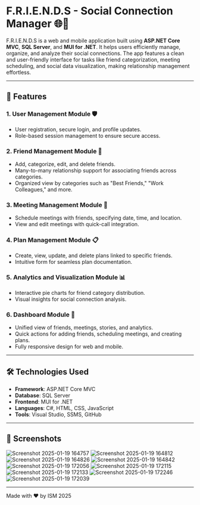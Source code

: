 # F.R.I.E.N.D.S - Social Connection Manager 🌐🤝



F.R.I.E.N.D.S is a web and mobile application built using **ASP.NET Core MVC**, **SQL Server**, and **MUI for .NET**. It helps users efficiently manage, organize, and analyze their social connections. The app features a clean and user-friendly interface for tasks like friend categorization, meeting scheduling, and social data visualization, making relationship management effortless.

---

## 🚀 Features

### **1. User Management Module** 🛡️
- User registration, secure login, and profile updates.
- Role-based session management to ensure secure access.

### **2. Friend Management Module** 👥
- Add, categorize, edit, and delete friends.
- Many-to-many relationship support for associating friends across categories.
- Organized view by categories such as "Best Friends," "Work Colleagues," and more.

### **3. Meeting Management Module** 📅
- Schedule meetings with friends, specifying date, time, and location.
- View and edit meetings with quick-call integration.

### **4. Plan Management Module** 📋
- Create, view, update, and delete plans linked to specific friends.
- Intuitive form for seamless plan documentation.

### **5. Analytics and Visualization Module** 📊
- Interactive pie charts for friend category distribution.
- Visual insights for social connection analysis.

### **6. Dashboard Module** 📂
- Unified view of friends, meetings, stories, and analytics.
- Quick actions for adding friends, scheduling meetings, and creating plans.
- Fully responsive design for web and mobile.

---


## 🛠️ Technologies Used

- **Framework**: ASP.NET Core MVC
- **Database**: SQL Server
- **Frontend**: MUI for .NET
- **Languages**: C#, HTML, CSS, JavaScript
- **Tools**: Visual Studio, SSMS, GitHub

---

## 📸 Screenshots

![Screenshot 2025-01-19 164757](https://github.com/user-attachments/assets/774b3055-75f2-42b4-8948-9f88897d3eab)
![Screenshot 2025-01-19 164812](https://github.com/user-attachments/assets/7e93d54d-a10e-46c4-ae46-4d1b09012b8a)
![Screenshot 2025-01-19 164826](https://github.com/user-attachments/assets/403db938-5fca-41c7-ba50-707ad6e40e74)
![Screenshot 2025-01-19 164842](https://github.com/user-attachments/assets/5a430bb0-58a9-4cf7-873e-47e99ae7e07d)
![Screenshot 2025-01-19 172056](https://github.com/user-attachments/assets/e09a72ab-a889-43ce-a98f-56bc3b9fb526)
![Screenshot 2025-01-19 172115](https://github.com/user-attachments/assets/fe9c5eff-850f-45b0-9041-23705bd5d1ac)
![Screenshot 2025-01-19 172133](https://github.com/user-attachments/assets/8dc65b33-5231-47d5-a587-ff3af2e210f3)
![Screenshot 2025-01-19 172246](https://github.com/user-attachments/assets/fd25c339-73f6-46a5-9d77-db295a7980bf)
![Screenshot 2025-01-19 172039](https://github.com/user-attachments/assets/13512b60-9047-4073-b78c-b6bfc4191655)


---

Made with ❤️ by ISM 
2025
